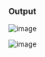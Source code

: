 ###  Output

![image](https://github.com/imadchougle/Python-Pinterest-Image-URL-Scrapper/assets/54437743/2a1694f1-6392-4f26-a965-89d358ce8967)


![image](https://github.com/imadchougle/Python-Pinterest-Image-URL-Scrapper/assets/54437743/8ffc642e-8635-4dd4-80a6-fa9068b10fd4)
